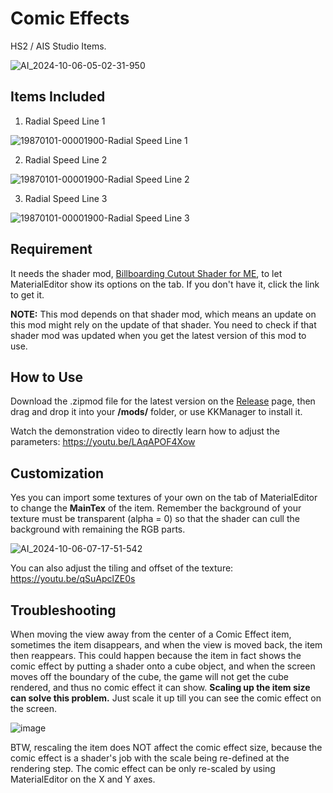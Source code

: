 # Comic Effects
HS2 / AIS Studio Items.

![AI_2024-10-06-05-02-31-950](https://github.com/user-attachments/assets/70f40308-592d-457a-b13e-95a39eccf746)

## Items Included
1. Radial Speed Line 1

![19870101-00001900-Radial Speed Line 1](https://github.com/user-attachments/assets/8392cb0e-53b7-4a6e-9d38-84eb4ef27c23)

2. Radial Speed Line 2

![19870101-00001900-Radial Speed Line 2](https://github.com/user-attachments/assets/7c950fbb-7c87-4206-ba9b-513a62e10727)

3. Radial Speed Line 3

![19870101-00001900-Radial Speed Line 3](https://github.com/user-attachments/assets/e8724770-8180-4e9f-85a4-0c4b156e272d)

## Requirement
It needs the shader mod, [Billboarding Cutout Shader for ME](https://github.com/Blatke/Billboarding_Cutout_Shader_for_ME), to let MaterialEditor show its options on the tab. If you don't have it, click the link to get it.

**NOTE:** This mod depends on that shader mod, which means an update on this mod might rely on the update of that shader. You need to check if that shader mod was updated when you get the latest version of this mod to use.

## How to Use
Download the .zipmod file for the latest version on the [Release](https://github.com/Blatke/Comic-Effects/releases) page, then drag and drop it into your **/mods/** folder, or use KKManager to install it.

Watch the demonstration video to directly learn how to adjust the parameters: https://youtu.be/LAqAPOF4Xow

## Customization
Yes you can import some textures of your own on the tab of MaterialEditor to change the **MainTex** of the item. Remember the background of your texture must be transparent (alpha = 0) so that the shader can cull the background with remaining the RGB parts.

![AI_2024-10-06-07-17-51-542](https://github.com/user-attachments/assets/09b16001-30fa-4be7-9ba6-361d474588a5)

You can also adjust the tiling and offset of the texture: https://youtu.be/qSuApclZE0s

## Troubleshooting
When moving the view away from the center of a Comic Effect item, sometimes the item disappears, and when the view is moved back, the item then reappears. This could happen because the item in fact shows the comic effect by putting a shader onto a cube object, and when the screen moves off the boundary of the cube, the game will not get the cube rendered, and thus no comic effect it can show. **Scaling up the item size can solve this problem.** Just scale it up till you can see the comic effect on the screen. 

![image](https://github.com/user-attachments/assets/59017349-dea2-45eb-9322-6d144abfad55)

BTW, rescaling the item does NOT affect the comic effect size, because the comic effect is a shader's job with the scale being re-defined at the rendering step. The comic effect can be only re-scaled by using MaterialEditor on the X and Y axes. 
